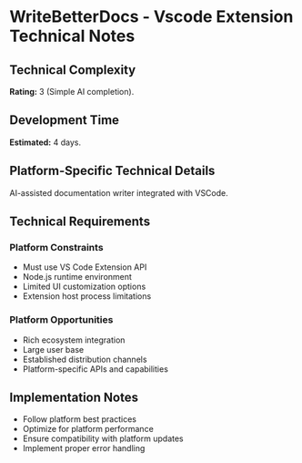# WriteBetterDocs - Vscode Extension Technical Notes

## Technical Complexity
**Rating:** 3 (Simple AI completion).

## Development Time
**Estimated:** 4 days.

## Platform-Specific Technical Details
AI-assisted documentation writer integrated with VSCode.

## Technical Requirements

### Platform Constraints
- Must use VS Code Extension API
- Node.js runtime environment
- Limited UI customization options
- Extension host process limitations

### Platform Opportunities
- Rich ecosystem integration
- Large user base
- Established distribution channels
- Platform-specific APIs and capabilities

## Implementation Notes
- Follow platform best practices
- Optimize for platform performance
- Ensure compatibility with platform updates
- Implement proper error handling
